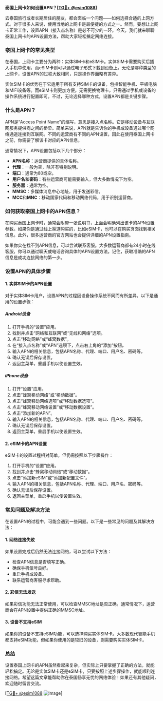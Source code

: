 **泰国上网卡如何设置APN？[[TG💪+ @esim1088](https://t.me/s/esim1088)]**

去泰国旅行或者长期居住的朋友，都会面临一个问题——如何选择合适的上网方式。对于很多人来说，使用当地的上网卡是最便捷的方式之一。然而，要想让上网卡正常工作，设置APN（接入点名称）是必不可少的一环。今天，我们就来聊聊泰国上网卡的APN设置方法，帮助大家轻松搞定网络连接。

### 泰国上网卡的常见类型

在泰国，上网卡主要分为两种：实体SIM卡和eSIM卡。实体SIM卡需要购买后插入手机中使用，而eSIM卡则可以通过电子形式下载到设备上。无论是哪种类型的上网卡，设置APN的过程大致相同，只是操作界面略有差异。

实体SIM卡的优势在于它适用于所有支持SIM卡的设备，包括智能手机、平板电脑和MiFi设备等。而eSIM卡则更加方便，无需更换物理卡，只需通过手机或设备的操作系统进行配置即可。不过，无论选择哪种方式，设置APN都是关键步骤。

### 什么是APN？

APN是“Access Point Name”的缩写，意思是接入点名称。它是移动设备与互联网服务提供商之间的桥梁。简单来说，APN就是告诉你的手机或设备通过哪个网络通道连接到互联网。不同的运营商有不同的APN设置，因此在使用泰国上网卡之前，你需要了解该卡对应的APN信息。

通常情况下，APN设置包括以下几个部分：
- **APN名称**：运营商提供的具体名称。
- **代理**：一般为空，除非有特别说明。
- **端口**：通常为80或空。
- **用户名**和**密码**：有些运营商可能需要输入，但大多数情况下为空。
- **服务器**：通常为空。
- **MMSC**：多媒体消息中心地址，用于发送彩信。
- **MCC**和**MNC**：移动国家代码和移动网络代码，用于识别运营商。

### 如何获取泰国上网卡的APN信息？

在购买泰国上网卡时，通常会附带一张说明书，上面会明确列出该卡的APN设置参数。如果你是通过线上渠道购买的，比如eSIM卡，也可以在购买页面找到相关信息。此外，很多运营商的官方网站也会提供详细的APN设置指南。

如果你实在找不到APN信息，可以尝试联系客服。大多数运营商都有24小时在线客服，你可以通过聊天或电话咨询具体的APN设置方法。记住，获取准确的APN信息是成功连接网络的第一步。

### 设置APN的具体步骤

#### 1. 实体SIM卡的APN设置

对于实体SIM卡用户，设置APN的过程因设备操作系统不同而有所差异。以下是通用的设置步骤：

##### Android设备

1. 打开手机的“设置”应用。
2. 找到并点击“网络和互联网”或“无线和网络”选项。
3. 点击“移动网络”或“蜂窝数据”。
4. 在“接入点名称”或“APN”选项下，点击右上角的“添加”按钮。
5. 输入APN的相关信息，包括APN名称、代理、端口、用户名、密码等。
6. 确认无误后保存设置。
7. 返回主菜单，重启手机以使设置生效。

##### iPhone设备

1. 打开“设置”应用。
2. 点击“蜂窝移动网络”或“移动数据”。
3. 点击“蜂窝移动网络选项”或“移动数据选项”。
4. 点击“蜂窝移动网络设置”或“移动数据设置”。
5. 点击“添加新的APN”。
6. 输入APN的相关信息，包括APN名称、代理、端口、用户名、密码等。
7. 确认无误后保存设置。
8. 返回主菜单，重启手机以使设置生效。

#### 2. eSIM卡的APN设置

eSIM卡的设置过程相对简单，但仍需按照以下步骤操作：

1. 打开手机的“设置”应用。
2. 找到并点击“蜂窝移动网络”或“移动数据”。
3. 点击“添加新eSIM”或“添加新配置文件”。
4. 输入APN的相关信息，包括APN名称、代理、端口、用户名、密码等。
5. 确认无误后保存设置。
6. 返回主菜单，重启手机以使设置生效。

### 常见问题及解决方法

在设置APN的过程中，可能会遇到一些问题。以下是一些常见的问题及其解决方法：

#### 1. 网络连接失败

如果设置完成后仍然无法连接网络，可以尝试以下方法：
- 检查APN信息是否填写正确。
- 确保手机信号良好。
- 重启手机或设备。
- 联系运营商客服寻求帮助。

#### 2. 彩信无法发送

如果彩信功能无法正常使用，可以检查MMSC地址是否正确。通常情况下，运营商会在APN设置中提供正确的MMSC地址。

#### 3. 设备不支持eSIM

如果你的设备不支持eSIM功能，可以选择购买实体SIM卡。大多数现代智能手机都支持eSIM功能，但如果你使用的是较旧的设备，则需要购买实体SIM卡。

### 总结

设置泰国上网卡的APN虽然看起来复杂，但实际上只要掌握了正确的方法，就能轻松搞定。无论是实体SIM卡还是eSIM卡，只要按照上述步骤操作，就能顺利连接网络。希望这篇文章能帮助你在泰国畅享无忧的网络体验！如果还有其他疑问，欢迎随时留言交流。

[[TG💪+ @esim1088](https://t.me/s/esim1088) ![Image](https://i.postimg.cc/4NQfJmqS/Snipaste-2025-05-13-00-14-12.png)]